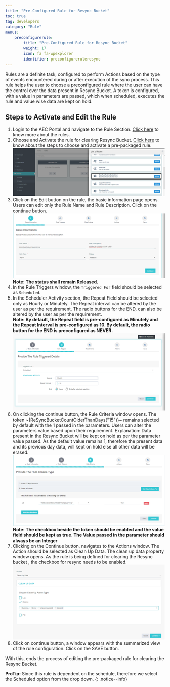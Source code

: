 ```yaml
---
title: "Pre-Configured Rule for Resync Bucket"
toc: true
tag: developers
category: "Rule"
menus: 
    preconfigurerule:
        title: "Pre-Configured Rule for Resync Bucket"
        weight: 17
        icon: fa fa-wpexplorer
        identifier: preconfigureruleresync
---
```


Rules are a definite task, configured to perform Actions based on the type of events encountered during or after execution of the sync process.
This rule helps the user to choose a preconfigured rule where the user can have the control over the data present in Resync Bucket. 
A token is configured, with a value in parameters are passed, which when scheduled, executes the rule and value wise data are kept on hold.  

## Steps to Activate and Edit the Rule

1.	Login to the AEC Portal and navigate to the Rule Section. [Click here](/rule/overview-of-rule/) to know more about the rules.  
2.	Choose and Activate the rule for clearing Resync Bucket. [Click here](/rule/choose-rule/) to know about the steps to choose and activate a pre-packaged rule.  
![resynce-rule1](/staticfiles/rules/media/resynce-rule1.png)  
3. Click on the Edit button on the rule,  the basic information page opens. Users can edit only the Rule Name 
   and Rule Description. Click on the continue button.  
![resynce-rule1](/staticfiles/rules/media/resynce-rule2.png)  
**Note: The status shall remain Released.**
4. In the Rule Triggers window, the `Triggered For` field should be selected as `Scheduled`.   
5. In the Scheduler Activity section, the Repeat Field should be selected only as Hourly or Minutely. The Repeat interval can be altered by the user as per the requirement. The radio buttons for the END, can also be altered by the user as per the requirement.  
**Note: By default, the Repeat field is pre-configured as Minutely and the Repeat Interval is pre-configured as 10. By default, the radio button for the END is preconfigured as NEVER.**
![resynce-rule1](/staticfiles/rules/media/resynce-rule3.png)  
6.	On clicking the continue button, the Rule Criteria window opens.  The token ~{ReSyncBucketCountOlderThanDays("15")}~ remains selected by default with the 1 
    passed in the parameters. Users can alter the parameters value based upon their requirement.
Explanation: Data present in the Resync Bucket will be kept on hold as per the parameter value passed. 
As the default value remains 1, therefore the present data and its previous day data, will kept on hold 
else all other data will be erased.    
![resynce-rule1](/staticfiles/rules/media/resynce-rule4.png)    
**Note: The checkbox beside the token should be enabled and the value field should be kept as true. The Value passed in the parameter should always be an Integer**
7.	Clicking on the Continue button, navigates to the Actions window. The Action should be selected as 
Clean Up Data. The clean up data property window opens. As the rule is being defined for clearing the 
Resync bucket , the checkbox for resync needs to be enabled.  
![resynce-rule1](/staticfiles/rules/media/resynce-rule5.png)  
8.	Click on continue button, a window appears with the summarized view of the rule configuration. Click on the SAVE button.

With this, ends the process of editing the pre-packaged rule for clearing the Resync Bucket.

**ProTip:** Since this rule is dependent on the schedule, therefore we select the Scheduled option from the drop down.
{: .notice--info}
